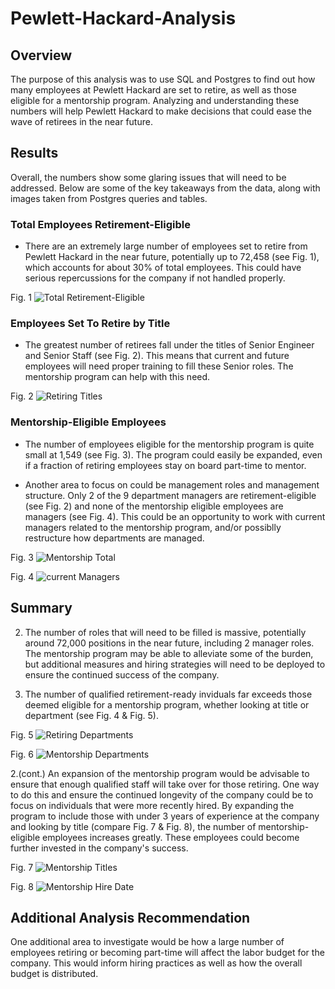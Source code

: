 # Pewlett-Hackard-Analysis

## Overview
The purpose of this analysis was to use SQL and Postgres to find out how many employees at Pewlett Hackard are set to retire, as well as those eligible for a mentorship program.  Analyzing and understanding these numbers will help Pewlett Hackard to make decisions that could ease the wave of retirees in the near future.  

## Results
Overall, the numbers show some glaring issues that will need to be addressed.  Below are some of the key takeaways from the data, along with images taken from Postgres queries and tables. 

### Total Employees Retirement-Eligible

* There are an extremely large number of employees set to retire from Pewlett Hackard in the near future, potentially up to 72,458 (see Fig. 1), which accounts for about 30% of total employees.  This could have serious repercussions for the company if not handled properly.  

Fig. 1
![Total Retirement-Eligible](https://github.com/cflavallee/Pewlett-Hackard-Analysis/blob/main/Images/total%20retiring%20employees.PNG)

### Employees Set To Retire by Title

* The greatest number of retirees fall under the titles of Senior Engineer and Senior Staff (see Fig. 2).  This means that current and future employees will need proper training to fill these Senior roles.  The mentorship program can help with this need.  

Fig. 2
![Retiring Titles](https://github.com/cflavallee/Pewlett-Hackard-Analysis/blob/main//Images/retiring%20titles.PNG)

### Mentorship-Eligible Employees 

* The number of employees eligible for the mentorship program is quite small at 1,549 (see Fig. 3).  The program could easily be expanded, even if a fraction of retiring employees stay on board part-time to mentor. 

* Another area to focus on could be management roles and management structure.  Only 2 of the 9 department managers are retirement-eligible (see Fig. 2) and none of the mentorship eligible employees are managers (see Fig. 4).  This could be an opportunity to work with current managers related to the mentorship program, and/or possiblly restructure how departments are managed.

Fig. 3
![Mentorship Total](https://github.com/cflavallee/Pewlett-Hackard-Analysis/blob/main/Images/total%20mentorship%20eligible%20employees.PNG)

Fig. 4 
![current Managers](https://github.com/cflavallee/Pewlett-Hackard-Analysis/blob/main/Images/current%20department%20managers.PNG)

## Summary
2.  The number of roles that will need to be filled is massive, potentially around 72,000 positions in the near future, including 2 manager roles.  The mentorship program may be able to alleviate some of the burden, but additional measures and hiring strategies will need to be deployed to ensure the continued success of the company.  

2.  The number of qualified retirement-ready inviduals far exceeds those deemed eligible for a mentorship program, whether looking at title or department (see Fig. 4 & Fig. 5).  

Fig. 5
![Retiring Departments](https://github.com/cflavallee/Pewlett-Hackard-Analysis/blob/main/Images/retiring%20employees%20by%20department.PNG) 

Fig. 6
![Mentorship Departments](https://github.com/cflavallee/Pewlett-Hackard-Analysis/blob/main/Images/mentorship%20employees%20by%20department.PNG)

2.(cont.) An expansion of the mentorship program would be advisable to ensure that enough qualified staff will take over for those retiring. One way to do this and ensure the continued longevity of the company could be to focus on individuals that were more recently hired. By expanding the program to include those with under 3 years of experience at the company and looking by title (compare Fig. 7 & Fig. 8), the number of mentorship-eligible employees increases greatly.  These employees could become further invested in the company's success. 

Fig. 7
![Mentorship Titles](https://github.com/cflavallee/Pewlett-Hackard-Analysis/blob/main/Images/mentorship%20titles.PNG)

Fig. 8
![Mentorship Hire Date](https://github.com/cflavallee/Pewlett-Hackard-Analysis/blob/main/Images/most%20recent%20hire%20by%20titles.PNG)


## Additional Analysis Recommendation
One additional area to investigate would be how a large number of employees retiring or becoming part-time will affect the labor budget for the company.  This would inform hiring practices as well as how the overall budget is distributed.  
